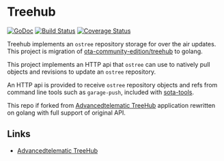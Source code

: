 # Treehub


[![GoDoc](https://godoc.org/github.com/shuvava/ota-treehub?status.svg)](http://godoc.org/github.com/shuvava/ota-treehub)
[![Build Status](https://travis-ci.com/shuvava/ota-treehub.svg?branch=master)](https://travis-ci.com/github/shuvava/ota-treehub)
[![Coverage Status](https://coveralls.io/repos/github/shuvava/ota-treehub/badge.svg?branch=master)](https://coveralls.io/github/shuvava/ota-treehub?branch=master)


Treehub implements an `ostree` repository storage for over the air updates. This project is migration of [ota-community-edition/treehub][1] to golang.

This project implements an HTTP api that `ostree` can use to natively pull objects and revisions to update an `ostree` repository.

An HTTP api is provided to receive `ostree` repository objects and refs from command line tools such as `garage-push`, included with
[sota-tools](https://github.com/advancedtelematic/sota-tools).

This repo if forked from [Advancedtelematic TreeHub](https://github.com/advancedtelematic/treehub) application rewritten on golang with full support of original API.

## Links

* [Advancedtelematic TreeHub](https://github.com/advancedtelematic/treehub)

[1]: https://github.com/advancedtelematic/treehub
